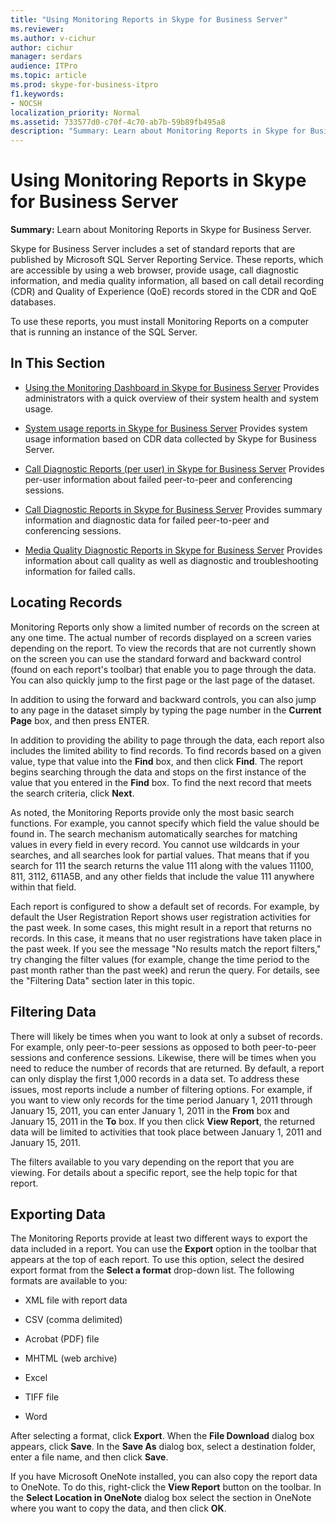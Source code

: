 ```yaml
---
title: "Using Monitoring Reports in Skype for Business Server"
ms.reviewer: 
ms.author: v-cichur
author: cichur
manager: serdars
audience: ITPro
ms.topic: article
ms.prod: skype-for-business-itpro
f1.keywords:
- NOCSH
localization_priority: Normal
ms.assetid: 733577d0-c70f-4c70-ab7b-59b89fb495a8
description: "Summary: Learn about Monitoring Reports in Skype for Business Server."
---
```


# Using Monitoring Reports in Skype for Business Server 
 
**Summary:** Learn about Monitoring Reports in Skype for Business Server.
  
Skype for Business Server includes a set of standard reports that are published by Microsoft SQL Server Reporting Service. These reports, which are accessible by using a web browser, provide usage, call diagnostic information, and media quality information, all based on call detail recording (CDR) and Quality of Experience (QoE) records stored in the CDR and QoE databases.
  
To use these reports, you must install Monitoring Reports on a computer that is running an instance of the SQL Server.
  
## In This Section

- [Using the Monitoring Dashboard in Skype for Business Server](monitoring-dashboard.md) Provides administrators with a quick overview of their system health and system usage.
    
- [System usage reports in Skype for Business Server](system-usage-reports.md) Provides system usage information based on CDR data collected by Skype for Business Server.
    
- [Call Diagnostic Reports (per user) in Skype for Business Server](call-diagnostic-reports-per-user.md) Provides per-user information about failed peer-to-peer and conferencing sessions.
    
- [Call Diagnostic Reports in Skype for Business Server](call-diagnostic-reports.md) Provides summary information and diagnostic data for failed peer-to-peer and conferencing sessions.
    
- [Media Quality Diagnostic Reports in Skype for Business Server](media-quality-diagnostic-reports.md) Provides information about call quality as well as diagnostic and troubleshooting information for failed calls.
    
## Locating Records

Monitoring Reports only show a limited number of records on the screen at any one time. The actual number of records displayed on a screen varies depending on the report. To view the records that are not currently shown on the screen you can use the standard forward and backward control (found on each report's toolbar) that enable you to page through the data. You can also quickly jump to the first page or the last page of the dataset.
  
In addition to using the forward and backward controls, you can also jump to any page in the dataset simply by typing the page number in the **Current Page** box, and then press ENTER.
  
In addition to providing the ability to page through the data, each report also includes the limited ability to find records. To find records based on a given value, type that value into the **Find** box, and then click **Find**. The report begins searching through the data and stops on the first instance of the value that you entered in the **Find** box. To find the next record that meets the search criteria, click **Next**.
  
As noted, the Monitoring Reports provide only the most basic search functions. For example, you cannot specify which field the value should be found in. The search mechanism automatically searches for matching values in every field in every record. You cannot use wildcards in your searches, and all searches look for partial values. That means that if you search for 111 the search returns the value 111 along with the values 11100, 811, 3112, 611A5B, and any other fields that include the value 111 anywhere within that field.
  
Each report is configured to show a default set of records. For example, by default the User Registration Report shows user registration activities for the past week. In some cases, this might result in a report that returns no records. In this case, it means that no user registrations have taken place in the past week. If you see the message "No results match the report filters," try changing the filter values (for example, change the time period to the past month rather than the past week) and rerun the query. For details, see the "Filtering Data" section later in this topic.
  
## Filtering Data

There will likely be times when you want to look at only a subset of records. For example, only peer-to-peer sessions as opposed to both peer-to-peer sessions and conference sessions. Likewise, there will be times when you need to reduce the number of records that are returned. By default, a report can only display the first 1,000 records in a data set. To address these issues, most reports include a number of filtering options. For example, if you want to view only records for the time period January 1, 2011 through January 15, 2011, you can enter January 1, 2011 in the **From** box and January 15, 2011 in the **To** box. If you then click **View Report**, the returned data will be limited to activities that took place between January 1, 2011 and January 15, 2011.
  
The filters available to you vary depending on the report that you are viewing. For details about a specific report, see the help topic for that report.
  
## Exporting Data

The Monitoring Reports provide at least two different ways to export the data included in a report. You can use the **Export** option in the toolbar that appears at the top of each report. To use this option, select the desired export format from the **Select a format** drop-down list. The following formats are available to you:
  
- XML file with report data
    
- CSV (comma delimited)
    
- Acrobat (PDF) file
    
- MHTML (web archive)
    
- Excel
    
- TIFF file
    
- Word
    
After selecting a format, click **Export**. When the **File Download** dialog box appears, click **Save**. In the **Save As** dialog box, select a destination folder, enter a file name, and then click **Save**.
  
If you have Microsoft OneNote installed, you can also copy the report data to OneNote. To do this, right-click the **View Report** button on the toolbar. In the **Select Location in OneNote** dialog box select the section in OneNote where you want to copy the data, and then click **OK**.
  

